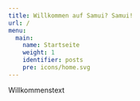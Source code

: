 ```yaml
---
title: Willkommen auf Samui? Samui!
url: /
menu:
  main:
    name: Startseite
    weight: 1
    identifier: posts
    pre: icons/home.svg
---
```


Willkommenstext

